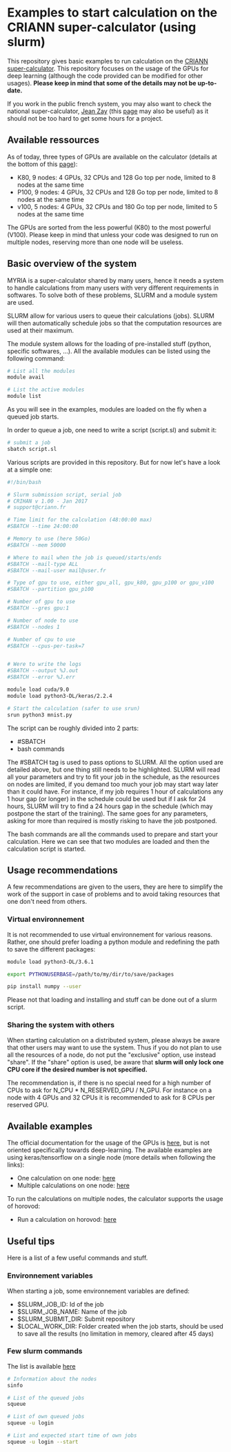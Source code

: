 # Examples to start calculation on the CRIANN super-calculator (using slurm)

This repository gives basic examples to run calculation on the [CRIANN super-calculator](https://www.criann.fr/). This repository focuses on the usage of the GPUs for deep learning (although the code provided can be modified for other usages). **Please keep in mind that some of the details may not be up-to-date.**

If you work in the public french system, you may also want to check the national super-calculator, [Jean Zay](calculateur) (this [page](calculateur) may also be useful) as it should not be too hard to get some hours for a project.

## Available ressources

As of today, three types of GPUs are available on the calculator (details at the bottom of this [page](http://www-tech.criann.fr/calcul/tech/myria-doc/guide-util)):

- K80, 9 nodes: 4 GPUs, 32 CPUs and 128 Go top per node, limited to 8 nodes at the same time
- P100, 9 nodes: 4 GPUs, 32 CPUs and 128 Go top per node, limited to 8 nodes at the same time
- v100, 5 nodes: 4 GPUs, 32 CPUs and 180 Go top per node, limited to 5 nodes at the same time

The GPUs are sorted from the less powerful (K80) to the most powerful (V100). Please keep in mind that unless your code was designed to run on multiple nodes, reserving more than one node will be useless.

## Basic overview of the system

MYRIA is a super-calculator shared by many users, hence it needs a system to handle calculations from many users with very different requirements in softwares. To solve both of these problems, SLURM and a module system are used.

SLURM allow for various users to queue their calculations (jobs). SLURM will then automatically schedule jobs so that the computation resources are used at their maximum.

The module system allows for the loading of pre-installed stuff (python, specific softwares, ...). All the available modules can be listed using the following command:

```bash
# List all the modules
module avail

# List the active modules
module list
```

As you will see in the examples, modules are loaded on the fly when a queued job starts.

In order to queue a job, one need to write a script (script.sl) and submit it:

```bash
# submit a job
sbatch script.sl
```

Various scripts are provided in this repository. But for now let's have a look at a simple one:

```bash
#!/bin/bash

# Slurm submission script, serial job
# CRIHAN v 1.00 - Jan 2017
# support@criann.fr

# Time limit for the calculation (48:00:00 max)
#SBATCH --time 24:00:00

# Memory to use (here 50Go)
#SBATCH --mem 50000

# Where to mail when the job is queued/starts/ends
#SBATCH --mail-type ALL
#SBATCH --mail-user mail@user.fr

# Type of gpu to use, either gpu_all, gpu_k80, gpu_p100 or gpu_v100
#SBATCH --partition gpu_p100

# Number of gpu to use
#SBATCH --gres gpu:1

# Number of node to use
#SBATCH --nodes 1

# Number of cpu to use
#SBATCH --cpus-per-task=7


# Were to write the logs
#SBATCH --output %J.out
#SBATCH --error %J.err

module load cuda/9.0
module load python3-DL/keras/2.2.4

# Start the calculation (safer to use srun)
srun python3 mnist.py
```

The script can be roughly divided into 2 parts:

- #SBATCH
- bash commands

The #SBATCH tag is used to pass options to SLURM. All the option used are detailed above, but one thing still needs to be highlighted. SLURM will read all your parameters and try to fit your job in the schedule, as the resources on nodes are limited, if you demand too much your job may start way later than it could have. For instance, if my job requires 1 hour of calculations any 1 hour gap (or longer) in the schedule could be used but if I ask for 24 hours, SLURM will try to find a 24 hours gap in the schedule (which may postpone the start of the training). The same goes for any parameters, asking for more than required is mostly risking to have the job postponed.

The bash commands are all the commands used to prepare and start your calculation. Here we can see that two modules are loaded and then the calculation script is started.

## Usage recommendations

A few recommendations are given to the users, they are here to simplify the work of the support in case of problems and to avoid taking resources that one don't need from others.

### Virtual environnement

It is not recommended to use virtual environnement for various reasons. Rather, one should prefer loading a python module and redefining the path to save the different packages:

```bash
module load python3-DL/3.6.1

export PYTHONUSERBASE=/path/to/my/dir/to/save/packages

pip install numpy --user
```

Please not that loading and installing and stuff can be done out of a slurm script.

### Sharing the system with others

When starting calculation on a distributed system, please always be aware that other users may want to use the system. Thus if you do not plan to use all the resources of a node, do not put the "exclusive" option, use instead "share". If the "share" option is used, be aware that **slurm will only lock one CPU core if the desired number is not specified.**

The recommendation is, if there is no special need for a high number of CPUs to ask for N_CPU * N_RESERVED_GPU / N_GPU. For instance on a node with 4 GPUs and 32 CPUs it is recommended to ask for 8 CPUs per reserved GPU.

## Available examples

The official documentation for the usage of the GPUs is [here](http://www-tech.criann.fr/calcul/tech/myria-doc/gpgpu#Architecture%20V100-SXM2), but is not oriented specifically towards deep-learning. The available examples are using keras/tensorflow  on a single node (more details when following the links):

- One calculation on one node: [here](one_calculation_one_node/README.md)
- Multiple calculations on one node: [here](multiple_calculation_one_node/README.md)

To run the calculations on multiple nodes, the calculator supports the usage of horovod:

- Run a calculation on horovod: [here](mnist_horovod_example/README.md)

## Useful tips

Here is a list of a few useful commands and stuff.

### Environnement variables

When starting a job, some environnement variables are defined:

- $SLURM_JOB_ID: Id of the job
- $SLURM_JOB_NAME: Name of the job
- $SLURM_SUBMIT_DIR: Submit repository
- $LOCAL_WORK_DIR: Folder created when the job starts, should be used to save all the results (no limitation in memory, cleared after 45 days)

### Few slurm commands

The list is available [here](http://www-tech.criann.fr/calcul/tech/myria-doc/guide-util#Soumission)

```bash
# Information about the nodes
sinfo

# List of the queued jobs
squeue

# List of own queued jobs
squeue -u login

# List and expected start time of own jobs
squeue -u login --start
```

